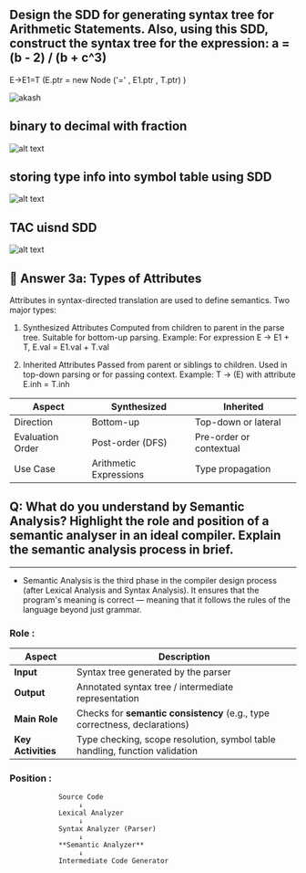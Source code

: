 ## Design the SDD for generating syntax tree for Arithmetic Statements. Also, using this SDD, construct the syntax tree for the expression:   a = (b - 2) / (b + c^3)

E->E1=T (E.ptr = new Node ('=' , E1.ptr , T.ptr) )

![akash](<Screenshot 2025-04-08 at 7.59.03 PM.png>)

## binary to decimal with fraction 
![alt text](<Screenshot 2025-04-08 at 8.03.32 PM.png>)

## storing type info into symbol table using SDD
![alt text](<Screenshot 2025-04-08 at 10.11.00 PM.png>)

## TAC uisnd SDD 
![alt text](<Screenshot 2025-04-08 at 10.23.39 PM.png>)

## 🔹 Answer 3a: Types of Attributes
Attributes in syntax-directed translation are used to define semantics. Two major types:

1. Synthesized Attributes
Computed from children to parent in the parse tree.
Suitable for bottom-up parsing.
Example: For expression E → E1 + T,
E.val = E1.val + T.val

2. Inherited Attributes
Passed from parent or siblings to children.
Used in top-down parsing or for passing context.
Example: T → (E) with attribute E.inh = T.inh

| Aspect           | Synthesized            | Inherited               |
| ---------------- | ---------------------- | ----------------------- |
| Direction        | Bottom-up              | Top-down or lateral     |
| Evaluation Order | Post-order (DFS)       | Pre-order or contextual |
| Use Case         | Arithmetic Expressions | Type propagation        |

## Q: What do you understand by Semantic Analysis? Highlight the role and position of a semantic analyser in an ideal compiler. Explain the semantic analysis process in brief.
--- 
- Semantic Analysis is the third phase in the compiler design process (after Lexical Analysis and Syntax Analysis).
It ensures that the program's meaning is correct — meaning that it follows the rules of the language beyond just grammar.

### Role :
| Aspect             | Description                                                                 |
| ------------------ | --------------------------------------------------------------------------- |
| **Input**          | Syntax tree generated by the parser                                         |
| **Output**         | Annotated syntax tree / intermediate representation                         |
| **Main Role**      | Checks for **semantic consistency** (e.g., type correctness, declarations)  |
| **Key Activities** | Type checking, scope resolution, symbol table handling, function validation |

### Position :
                Source Code
                     ↓
                Lexical Analyzer
                     ↓
                Syntax Analyzer (Parser)
                     ↓
                **Semantic Analyzer**
                     ↓
                Intermediate Code Generator

